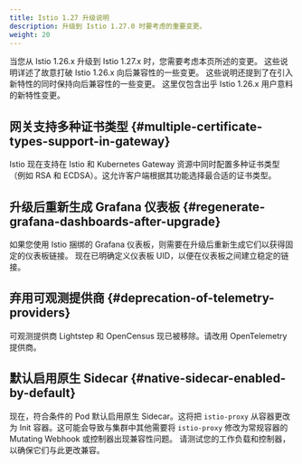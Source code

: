 ```yaml
---
title: Istio 1.27 升级说明
description: 升级到 Istio 1.27.0 时要考虑的重要变更。
weight: 20
---
```


当您从 Istio 1.26.x 升级到 Istio 1.27.x 时，您需要考虑本页所述的变更。
这些说明详述了故意打破 Istio 1.26.x 向后兼容性的一些变更。
这些说明还提到了在引入新特性的同时保持向后兼容性的一些变更。
这里仅包含出乎 Istio 1.26.x 用户意料的新特性变更。

## 网关支持多种证书类型 {#multiple-certificate-types-support-in-gateway}

Istio 现在支持在 Istio 和 Kubernetes Gateway
资源中同时配置多种证书类型（例如 RSA 和 ECDSA）。这允许客户端根据其功能选择最合适的证书类型。

## 升级后重新生成 Grafana 仪表板 {#regenerate-grafana-dashboards-after-upgrade}

如果您使用 Istio 捆绑的 Grafana 仪表板，则需要在升级后重新生成它们以获得固定的仪表板链接。
现在已明确定义仪表板 UID，以便在仪表板之间建立稳定的链接。

## 弃用可观测提供商 {#deprecation-of-telemetry-providers}

可观测提供商 Lightstep 和 OpenCensus 现已被移除。请改用 OpenTelemetry 提供商。

## 默认启用原生 Sidecar {#native-sidecar-enabled-by-default}

现在，符合条件的 Pod 默认启用原生 Sidecar。这将把 `istio-proxy`
从容器更改为 Init 容器。这可能会导致与集群中其他需要将 `istio-proxy`
修改为常规容器的 Mutating Webhook 或控制器出现兼容性问题。
请测试您的工作负载和控制器，以确保它们与此更改兼容。
